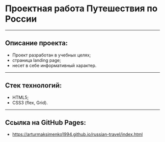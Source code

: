 #  Проектная работа **Путешествия по России**
___

## Описание проекта:

- Проект разработан в учебных целях;
- страница landing page;
- несет в себе информативный характер.
___

## Стек технологий:

- HTML5;
- CSS3 (flex, Grid).
___

## Ссылка на GitHub Pages:

- https://arturmaksimenko1994.github.io/russian-travel/index.html
